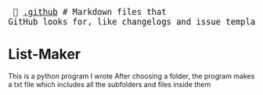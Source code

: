 <big><pre>
📄 [.github](./.github)      # Markdown files that GitHub looks for, like changelogs and issue templates
├── 📄 [workflows](./.github/workflows) # Changing HEre
│   ├── 📜 [pythonpackage.yml](./.github/workflows/pythonpackage.yml) 
📄 [Listmaker.py](./Listmaker.py) 
📄 [README.md](./README.md) 
</pre></big>

# List-Maker
This is a python program I wrote
After choosing a folder, the program makes a txt file which includes all the subfolders and files inside them

